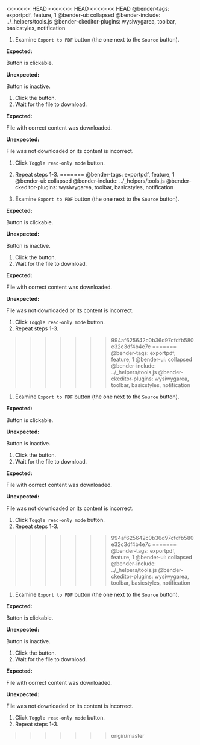 <<<<<<< HEAD
<<<<<<< HEAD
<<<<<<< HEAD
@bender-tags: exportpdf, feature, 1
@bender-ui: collapsed
@bender-include: ../_helpers/tools.js
@bender-ckeditor-plugins: wysiwygarea, toolbar, basicstyles, notification

1. Examine `Export to PDF` button (the one next to the `Source` button).

  **Expected:**

  Button is clickable.

  **Unexpected:**

  Button is inactive.

1. Click the button.
1. Wait for the file to download.

  **Expected:**

  File with correct content was downloaded.

  **Unexpected:**

  File was not downloaded or its content is incorrect.

1. Click `Toggle read-only mode` button.
1. Repeat steps 1-3.
=======
@bender-tags: exportpdf, feature, 1
@bender-ui: collapsed
@bender-include: ../_helpers/tools.js
@bender-ckeditor-plugins: wysiwygarea, toolbar, basicstyles, notification

1. Examine `Export to PDF` button (the one next to the `Source` button).

  **Expected:**

  Button is clickable.

  **Unexpected:**

  Button is inactive.

1. Click the button.
1. Wait for the file to download.

  **Expected:**

  File with correct content was downloaded.

  **Unexpected:**

  File was not downloaded or its content is incorrect.

1. Click `Toggle read-only mode` button.
1. Repeat steps 1-3.
>>>>>>> 994af625642c0b36d97cfdfb580e32c3df4b4e7c
=======
@bender-tags: exportpdf, feature, 1
@bender-ui: collapsed
@bender-include: ../_helpers/tools.js
@bender-ckeditor-plugins: wysiwygarea, toolbar, basicstyles, notification

1. Examine `Export to PDF` button (the one next to the `Source` button).

  **Expected:**

  Button is clickable.

  **Unexpected:**

  Button is inactive.

1. Click the button.
1. Wait for the file to download.

  **Expected:**

  File with correct content was downloaded.

  **Unexpected:**

  File was not downloaded or its content is incorrect.

1. Click `Toggle read-only mode` button.
1. Repeat steps 1-3.
>>>>>>> 994af625642c0b36d97cfdfb580e32c3df4b4e7c
=======
@bender-tags: exportpdf, feature, 1
@bender-ui: collapsed
@bender-include: ../_helpers/tools.js
@bender-ckeditor-plugins: wysiwygarea, toolbar, basicstyles, notification

1. Examine `Export to PDF` button (the one next to the `Source` button).

  **Expected:**

  Button is clickable.

  **Unexpected:**

  Button is inactive.

1. Click the button.
1. Wait for the file to download.

  **Expected:**

  File with correct content was downloaded.

  **Unexpected:**

  File was not downloaded or its content is incorrect.

1. Click `Toggle read-only mode` button.
1. Repeat steps 1-3.
>>>>>>> origin/master
